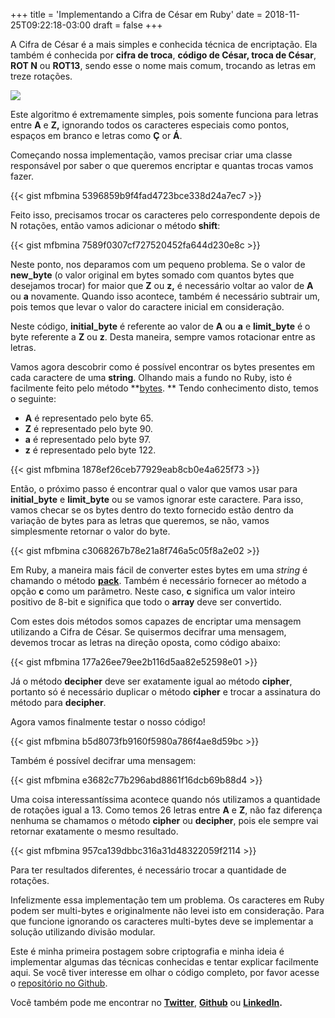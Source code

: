 +++
title = 'Implementando a Cifra de César em Ruby'
date = 2018-11-25T09:22:18-03:00
draft = false
+++

A Cifra de César é a mais simples e conhecida técnica de encriptação. Ela também é conhecida por **cifra de troca**, **código de César, troca de César**, **ROT N** ou **ROT13**, sendo esse o nome mais comum, trocando as letras em treze rotações.

![](https://cdn-images-1.medium.com/max/2000/1*ere0aTX1tmsyruzHMtbtlg.png)

Este algoritmo é extremamente simples, pois somente funciona para letras entre **A** e **Z,** ignorando todos os caracteres especiais como pontos, espaços em branco e letras como **Ç** or **Á**.

Começando nossa implementação, vamos precisar criar uma classe responsável por saber o que queremos encriptar e quantas trocas vamos fazer.

{{< gist mfbmina 5396859b9f4fad4723bce338d24a7ec7 >}}

Feito isso, precisamos trocar os caracteres pelo correspondente depois de N rotações, então vamos adicionar o método **shift**:

{{< gist mfbmina 7589f0307cf727520452fa644d230e8c >}}

Neste ponto, nos deparamos com um pequeno problema. Se o valor de **new_byte** (o valor original em bytes somado com quantos bytes que desejamos trocar) for maior que **Z** ou **z,** é necessário voltar ao valor de **A** ou **a** novamente. Quando isso acontece, também é necessário subtrair um, pois temos que levar o valor do caractere inicial em consideração.

Neste código, **initial_byte** é referente ao valor de **A** ou **a** e **limit_byte** é o byte referente a **Z** ou **z**. Desta maneira, sempre vamos rotacionar entre as letras.

Vamos agora descobrir como é possível encontrar os bytes presentes em cada caractere de uma **string**. Olhando mais a fundo no Ruby, isto é facilmente feito pelo método **[bytes](https://ruby-doc.org/core-2.5.1/String.html#method-i-bytes). ** Tendo conhecimento disto, temos o seguinte:
* **A** é representado pelo byte 65.
* **Z** é representado pelo byte 90.
* **a** é representado pelo byte 97.
* **z** é representado pelo byte 122.

{{< gist mfbmina 1878ef26ceb77929eab8cb0e4a625f73 >}}

Então, o próximo passo é encontrar qual o valor que vamos usar para **initial_byte** e **limit_byte** ou se vamos ignorar este caractere. Para isso, vamos checar se os bytes dentro do texto fornecido estão dentro da variação de bytes para as letras que queremos, se não, vamos simplesmente retornar o valor do byte.

{{< gist mfbmina c3068267b78e21a8f746a5c05f8a2e02 >}}

Em Ruby, a maneira mais fácil de converter estes bytes em uma *string* é chamando o método **[pack](https://ruby-doc.org/core-2.5.1/Array.html#method-i-pack)**. Também é necessário fornecer ao método a opção **c** como um parâmetro. Neste caso, **c** significa um valor inteiro positivo de 8-bit e significa que todo o **array** deve ser convertido.

Com estes dois métodos somos capazes de encriptar uma mensagem utilizando a Cifra de César. Se quisermos decifrar uma mensagem, devemos trocar as letras na direção oposta, como código abaixo:

{{< gist mfbmina 177a26ee79ee2b116d5aa82e52598e01 >}}

Já o método **decipher** deve ser exatamente igual ao método **cipher**, portanto só é necessário duplicar o método **cipher** e trocar a assinatura do método para **decipher**.

Agora vamos finalmente testar o nosso código!

{{< gist mfbmina b5d8073fb9160f5980a786f4ae8d59bc >}}

Também é possível decifrar uma mensagem:

{{< gist mfbmina e3682c77b296abd8861f16dcb69b88d4 >}}

Uma coisa interessantíssima acontece quando nós utilizamos a quantidade de rotações igual a 13. Como temos 26 letras entre **A** e **Z**, não faz diferença nenhuma se chamamos o método **cipher** ou **decipher**, pois ele sempre vai retornar exatamente o mesmo resultado.

{{< gist mfbmina 957ca139dbbc316a31d48322059f2114 >}}

Para ter resultados diferentes, é necessário trocar a quantidade de rotações.

Infelizmente essa implementação tem um problema. Os caracteres em Ruby podem ser multi-bytes e originalmente não levei isto em consideração. Para que funcione ignorando os caracteres multi-bytes deve se implementar a solução utilizando divisão modular.

Este é minha primeira postagem sobre criptografia e minha ideia é implementar algumas das técnicas conhecidas e tentar explicar facilmente aqui. Se você tiver interesse em olhar o código completo, por favor acesse o [repositório no Github](https://github.com/mfbmina/cipher_studies/blob/master/caeser.rb).

Você também pode me encontrar no **[Twitter](https://twitter.com/mfbmina)**, **[Github](https://github.com/mfbmina)** ou **[LinkedIn](https://www.linkedin.com/in/mfbmina/).**
